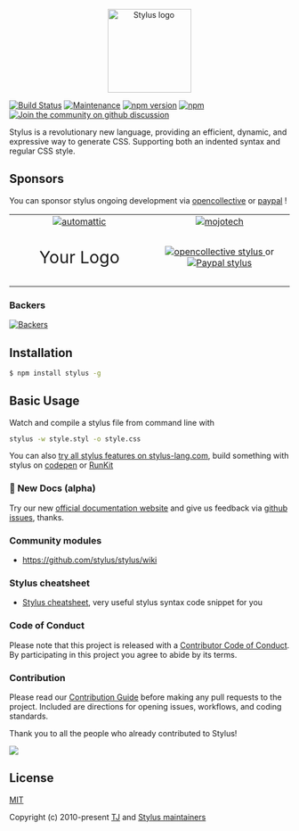 <p align="center"><a href="https://stylus-lang.com" target="_blank" rel="noopener noreferrer"><img width="150" src="https://raw.githubusercontent.com/stylus/stylus/dev/graphics/Logos/stylus.png" alt="Stylus logo"></a></p>

[![Build Status](https://github.com/stylus/stylus/actions/workflows/ci.yml/badge.svg?branch=dev)](https://github.com/stylus/stylus/actions?query=branch%3Adev)
[![Maintenance](https://img.shields.io/badge/Maintained%3F-yes-brightgreen.svg)](https://github.com/stylus/stylus/pulse)
[![npm version](https://img.shields.io/npm/v/stylus?color=brightgreen)](https://www.npmjs.com/package/stylus)
[![npm](https://img.shields.io/npm/dm/stylus.svg)](https://www.npmjs.com/package/stylus)
[![Join the community on github discussion](https://img.shields.io/badge/Join%20the%20community-on%20discussions-%23754ffb?logo=googlechat&logoColor=white)](https://github.com/stylus/stylus/discussions)

Stylus is a revolutionary new language, providing an efficient, dynamic, and expressive way to generate CSS. Supporting both an indented syntax and regular CSS style.

## Sponsors

You can sponsor stylus ongoing development via [opencollective](https://opencollective.com/stylus/) or [paypal](https://www.paypal.com/paypalme/iChenLei/) !

<table>
  <tbody>
    <tr>
      <td width="50%" align="center">
        <a href="https://automattic.com/">
          <img alt="automattic" src="https://user-images.githubusercontent.com/14012511/175755798-40ca295f-a0cf-45a6-b24a-303496552499.svg" />
        </a>
      </td>
      <td width="50%" align="center">
        <a href="https://www.mojotech.com/">
          <img alt="mojotech" src="https://user-images.githubusercontent.com/14012511/175755697-0a090b42-89f8-4651-9506-b6aefac57c66.png" />
        </a>
      </td>
    </tr>
    <tr>
      <td width="50%" align="center">
         <p style="font-size: 30px">Your Logo</p>
      </td>
      <td width="50%" align="center">
        <a href="http://opencollective.com/stylus/">
          <img alt="opencollective stylus" src="https://opencollective.com/webpack/donate/button@2x.png?color=blue" />
        </a>
        or
        <a href="https://www.paypal.com/paypalme/iChenLei/">
          <img alt="Paypal stylus" src="https://www.paypalobjects.com/digitalassets/c/website/marketing/apac/C2/logos-buttons/optimize/Full_Online_Tray_RGB.png" />
        </a>
      </td>
    </tr>
  </tbody>
</table>

### Backers
[![Backers](https://opencollective.com/stylus/individuals.svg)](https://opencollective.com/stylus/)

## Installation

```bash
$ npm install stylus -g
```

## Basic Usage
Watch and compile a stylus file from command line with 
```bash
stylus -w style.styl -o style.css
```
You can also [try all stylus features on stylus-lang.com](http://stylus-lang.com/try.html), build something with stylus on [codepen](http://codepen.io) or [RunKit](https://npm.runkit.com/stylus)

### 📖 New Docs (alpha)

Try our new [official documentation website](http://stylus-docs.netlify.app/) and give us feedback via [github issues](https://github.com/stylus/stylus/issues), thanks.

### Community modules

  - https://github.com/stylus/stylus/wiki

### Stylus cheatsheet

  - [Stylus cheatsheet](https://devhints.io/stylus), very useful stylus syntax code snippet for you

### Code of Conduct

Please note that this project is released with a [Contributor Code of Conduct](Code_of_Conduct.md). By participating in this project you agree to abide by its terms.

### Contribution

Please read our [Contribution Guide](Contributing.md) before making any pull requests to the project. Included are directions for opening issues, workflows, and coding standards.

Thank you to all the people who already contributed to Stylus!

<a href="https://github.com/stylus/stylus/graphs/contributors"><img src="https://opencollective.com/stylus/contributors.svg?width=890" /></a>

## License 

[MIT](https://github.com/stylus/stylus/blob/dev/LICENSE)

Copyright (c) 2010-present [TJ](https://github.com/tj) and [Stylus maintainers](https://github.com/orgs/stylus/people)
